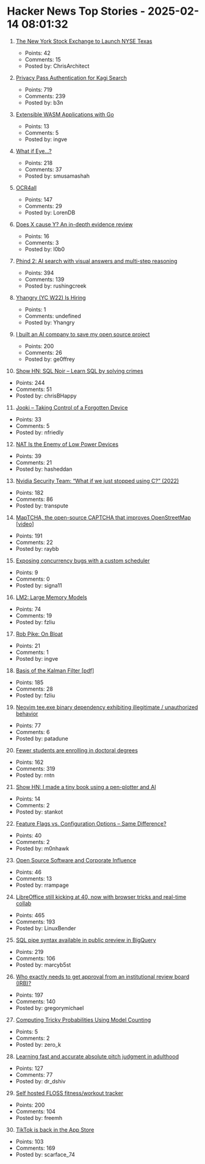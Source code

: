 # Hacker News Top Stories - 2025-02-14 08:01:32

1. [The New York Stock Exchange to Launch NYSE Texas](https://ir.theice.com/press/news-details/2025/The-New-York-Stock-Exchange-to-Launch-NYSE-Texas/default.aspx)
   - Points: 42
   - Comments: 15
   - Posted by: ChrisArchitect

2. [Privacy Pass Authentication for Kagi Search](https://blog.kagi.com/kagi-privacy-pass)
   - Points: 719
   - Comments: 239
   - Posted by: b3n

3. [Extensible WASM Applications with Go](https://go.dev/blog/wasmexport)
   - Points: 13
   - Comments: 5
   - Posted by: ingve

4. [What if Eye...?](https://eyes.mit.edu/)
   - Points: 218
   - Comments: 37
   - Posted by: smusamashah

5. [OCR4all](https://www.ocr4all.org/)
   - Points: 147
   - Comments: 29
   - Posted by: LorenDB

6. [Does X cause Y? An in-depth evidence review](https://www.cold-takes.com/does-x-cause-y-an-in-depth-evidence-review/)
   - Points: 16
   - Comments: 3
   - Posted by: l0b0

7. [Phind 2: AI search with visual answers and multi-step reasoning](https://www.phind.com/blog/phind-2)
   - Points: 394
   - Comments: 139
   - Posted by: rushingcreek

8. [Yhangry (YC W22) Is Hiring](undefined)
   - Points: 1
   - Comments: undefined
   - Posted by: Yhangry

9. [I built an AI company to save my open source project](https://timefold.ai/blog/how-i-built-an-ai-company-to-save-my-open-source-project)
   - Points: 200
   - Comments: 26
   - Posted by: ge0ffrey

10. [Show HN: SQL Noir – Learn SQL by solving crimes](https://www.sqlnoir.com)
   - Points: 244
   - Comments: 51
   - Posted by: chrisBHappy

11. [Jooki – Taking Control of a Forgotten Device](https://nv1t.github.io/blog/reviving-jooki/)
   - Points: 33
   - Comments: 5
   - Posted by: nfriedly

12. [NAT Is the Enemy of Low Power Devices](https://blog.golioth.io/nat-is-the-enemy-of-low-power-devices/)
   - Points: 39
   - Comments: 21
   - Posted by: hasheddan

13. [Nvidia Security Team: “What if we just stopped using C?” (2022)](https://blog.adacore.com/nvidia-security-team-what-if-we-just-stopped-using-c)
   - Points: 182
   - Comments: 86
   - Posted by: transpute

14. [MapTCHA, the open-source CAPTCHA that improves OpenStreetMap [video]](https://fosdem.org/2025/schedule/event/fosdem-2025-5879-maptcha-the-open-source-captcha-that-improves-openstreetmap/)
   - Points: 191
   - Comments: 22
   - Posted by: raybb

15. [Exposing concurrency bugs with a custom scheduler](https://lwn.net/Articles/1007689/)
   - Points: 9
   - Comments: 0
   - Posted by: signa11

16. [LM2: Large Memory Models](https://arxiv.org/abs/2502.06049)
   - Points: 74
   - Comments: 19
   - Posted by: fzliu

17. [Rob Pike: On Bloat](https://docs.google.com/presentation/d/e/2PACX-1vSmIbSwh1_DXKEMU5YKgYpt5_b4yfOfpfEOKS5_cvtLdiHsX6zt-gNeisamRuCtDtCb2SbTafTI8V47/pub?start=false&loop=false&delayms=3000)
   - Points: 21
   - Comments: 1
   - Posted by: ingve

18. [Basis of the Kalman Filter [pdf]](https://github.com/tpn/pdfs/blob/master/Understanding%20the%20Basis%20of%20the%20Kalman%20Filter%20Via%20a%20Simple%20and%20Intuitive%20Derivation%20%282012%29.pdf)
   - Points: 185
   - Comments: 28
   - Posted by: fzliu

19. [Neovim tee.exe binary dependency exhibiting illegitimate / unauthorized behavior](https://github.com/neovim/neovim/issues/32431)
   - Points: 77
   - Comments: 6
   - Posted by: patadune

20. [Fewer students are enrolling in doctoral degrees](https://www.nature.com/articles/d41586-025-00425-4)
   - Points: 162
   - Comments: 319
   - Posted by: rntn

21. [Show HN: I made a tiny book using a pen-plotter and AI](https://muffinman.io/blog/the-tiny-book-of-great-joys/)
   - Points: 14
   - Comments: 2
   - Posted by: stankot

22. [Feature Flags vs. Configuration Options – Same Difference?](https://www.cs.cmu.edu/~ckaestne/featureflags/)
   - Points: 40
   - Comments: 2
   - Posted by: m0nhawk

23. [Open Source Software and Corporate Influence](https://www.alilleybrinker.com/blog/open-source-software-and-corporate-influence/)
   - Points: 46
   - Comments: 13
   - Posted by: rrampage

24. [LibreOffice still kicking at 40, now with browser tricks and real-time collab](https://www.theregister.com/2025/02/13/libreoffice_wasm_zetaoffice/)
   - Points: 465
   - Comments: 193
   - Posted by: LinuxBender

25. [SQL pipe syntax available in public preview in BigQuery](https://cloud.google.com/bigquery/docs/pipe-syntax-guide)
   - Points: 219
   - Comments: 106
   - Posted by: marcyb5st

26. [Who exactly needs to get approval from an institutional review board (IRB)?](https://dynomight.net/irb/)
   - Points: 197
   - Comments: 140
   - Posted by: gregorymichael

27. [Computing Tricky Probabilities Using Model Counting](https://www.msoos.org/2025/02/computing-tricky-probabilities/)
   - Points: 5
   - Comments: 2
   - Posted by: zero_k

28. [Learning fast and accurate absolute pitch judgment in adulthood](https://link.springer.com/article/10.3758/s13423-024-02620-2)
   - Points: 127
   - Comments: 77
   - Posted by: dr_dshiv

29. [Self hosted FLOSS fitness/workout tracker](https://github.com/wger-project/wger)
   - Points: 200
   - Comments: 104
   - Posted by: freemh

30. [TikTok is back in the App Store](https://www.theverge.com/news/612768/tiktok-app-store-apple-google-us-ban)
   - Points: 103
   - Comments: 169
   - Posted by: scarface_74

